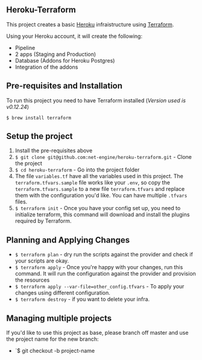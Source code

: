 ## Heroku-Terraform

This project creates a basic [Heroku](http://heroku.com/) infraistructure using [Terraform](https://www.terraform.io/).

Using your Heroku account, it will create the following:

- Pipeline
- 2 apps (Staging and Production)
- Database (Addons for Heroku Postgres)
- Integration of the addons

## Pre-requisites and Installation

To run this project you need to have Terraform installed (_Version used is v0.12.24_)

`$ brew install terraform`

## Setup the project

1. Install the pre-requisites above
2. `$ git clone git@github.com:net-engine/heroku-terraform.git` - Clone the project
3. `$ cd heroku-terraform` - Go into the project folder
4. The file `variables.tf` have all the variables used in this project. The `terraform.tfvars.sample` file works like your `.env`, so copy the `terraform.tfvars.sample` to a new file `terraform.tfvars` and replace them with the configuration you'd like. You can have multiple `.tfvars` files.
5. `$ terraform init` - Once you have your config set up, you need to initialize terraform, this command will download and install the plugins required by Terraform.

## Planning and Applying Changes

- `$ terraform plan` - dry run the scripts against the provider and check if your scripts are okay.
- `$ terraform apply` - Once you're happy with your changes, run this command. It will run the configuration against the provider and provision the resources
- `$ terraform apply --var-file=other_config.tfvars` - To apply your changes using different configuration.
- `$ terraform destroy` - if you want to delete your infra.

## Managing multiple projects

If you'd like to use this project as base, please branch off master and use the project name for the new branch:

- `$ git checkout -b project-name

